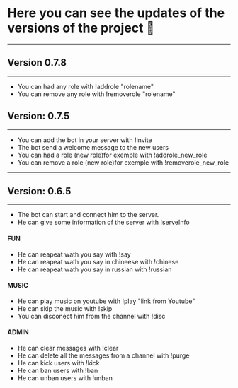 # Here you can see the updates of the versions of the project 🙂
---
## Version 0.7.8
---
- You can had any role  with !addrole "rolename"
- You can remove any role with !removerole "rolename"


## Version: 0.7.5
---
- You can add the bot in your server with !invite
- The bot send a welcome message to the new users
- You can had a role (new role)for exemple with !addrole_new_role 
- You can remove a role (new role)for exemple with !removerole_new_role 

---
## Version: 0.6.5
---
- The bot can start and connect him to the server. 
- He can give some information of the server with !serveInfo

#### FUN

- He can reapeat wath you say with !say 
- He can reapeat wath you say in chineese with  !chinese
- He can reapeat wath you say in russian with  !russian

#### MUSIC

- He can play music on youtube  with !play "link from Youtube"
- He can skip the music with !skip
- You can disconect him from the channel with !disc

#### ADMIN

- He can clear messages with !clear
- He can delete all the messages from a channel with !purge
- He can kick users with !kick
- He can ban users with !ban
- He can unban users with !unban
